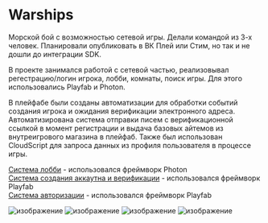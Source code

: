 # Warships

Морской бой с возможностью сетевой игры. Делали командой из 3-х человек. Планировали опубликовать в ВК Плей или Стим, но так и не дошли до интеграции SDK.

В проекте занимался работой с сетевой частью, реализовывал регестрацию/логин игрока, лобби, комнаты, поиск игры. Для этого использовались Playfab и Photon.

В плейфабе были созданы автоматизации для обработки событий создания игрока и ожидания верификации электронного адреса. Автоматизирована система отправки писем с верификационной ссылкой в момент регистрации
и выдача базовых айтемов из внутреигрового магазина в плейфаб. Также был использован CloudScript для запроса данных из профиля пользователя в процессе игры.

[Система лобби](MainMenu/LobbySystem "Перейти к системе лобби") - использовался фреймворк Photon  
[Система создания аккаутна и верификации](MainMenu/CreateAccauntSystem "Перейти к системе создания аккаунта") - использовался фреймворк Playfab  
[Система авторизации](MainMenu/LoginSystem "Перейти к системе логина") - использовался фреймворк Playfab  

![изображение](https://github.com/user-attachments/assets/ac8f84e5-3f41-442e-835e-a1f5436b6724)
![изображение](https://github.com/user-attachments/assets/3a881a73-8f06-4647-af20-797a813271ef)
![изображение](https://github.com/user-attachments/assets/0c7a58a8-aa3d-4225-87f6-80f16036991c)
![изображение](https://github.com/user-attachments/assets/e928f597-9aca-41fa-aa47-f5fa1804ac42)
